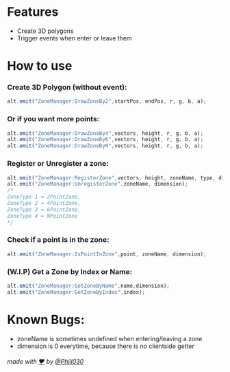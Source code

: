 # Features
* Create 3D polygons
* Trigger events when enter or leave them

# How to use
### Create 3D Polygon (without event):
```js
alt.emit("ZoneManager:DrawZoneBy2",startPos, endPos, r, g, b, a);
```
### Or if you want more points:
```js
alt.emit("ZoneManager:DrawZoneBy4",vectors, height, r, g, b, a);
alt.emit("ZoneManager:DrawZoneBy6",vectors, height, r, g, b, a);
alt.emit("ZoneManager:DrawZoneByN",vectors, height, r, g, b, a);
```

### Register or Unregister a zone:
```js
alt.emit("ZoneManager:RegisterZone",vectors, height, zoneName, type, dimension);
alt.emit("ZoneManager:UnregisterZone",zoneName, dimension);
/*
ZoneType 1 = 2PointZone,
ZoneType 2 = 4PointZone,
ZoneType 3 = 6PointZone,
ZoneType 4 = NPointZone
*/
```

### Check if a point is in the zone:
```js
alt.emit("ZoneManager:IsPointInZone",point, zoneName, dimension);
```

### (W.I.P) Get a Zone by Index or Name:
```js
alt.emit("ZoneManager:GetZoneByName",name,dimension);
alt.emit("ZoneManager:GetZoneByIndex",index);
```

# Known Bugs:
* zoneName is sometimes undefined when entering/leaving a zone
* dimension is 0 everytime, because there is no clientside getter

###### made with [❤](https://www.youtube.com/watch?v=XWFttsqzfcg) by [@Phill030](https://www.youtube.com/watch?v=f0U38Nx4oe4)
